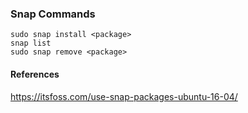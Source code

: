 
### Snap Commands

```
sudo snap install <package>
snap list
sudo snap remove <package>
```

#### References

https://itsfoss.com/use-snap-packages-ubuntu-16-04/
